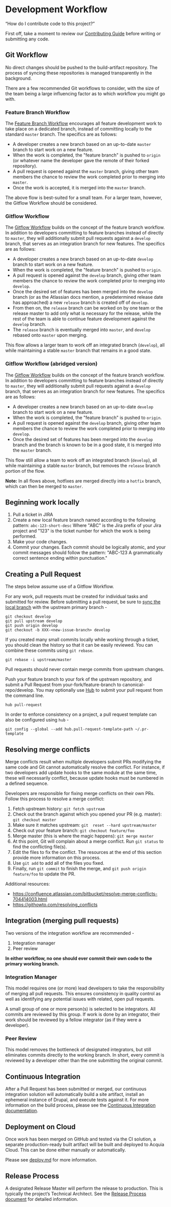 # Development Workflow

“How do I contribute code to this project?”

First off, take a moment to review our [Contributing Guide](CONTRIBUTING.md) before writing or submitting any code.

## Git Workflow

No direct changes should be pushed to the build-artifact repository. The process of syncing these repositories is managed transparently in the background.

There are a few recommended Git workflows to consider, with the size of the team being a large influencing factor as to which workflow you might go with.

### Feature Branch Workflow

The [Feature Branch Workflow](https://www.atlassian.com/git/tutorials/comparing-workflows#feature-branch-workflow) encourages all feature development work to take place on a dedicated branch, instead of committing locally to the standard `master` branch. The specifics are as follows:

* A developer creates a new branch based on an up-to-date `master` branch to start work on a new feature.
* When the work is completed, the "feature branch" is pushed to `origin` (or whatever name the developer gave the remote of their forked repository).
* A pull request is opened against the `master` branch, giving other team members the chance to review the work completed prior to merging into `master`.
* Once the work is accepted, it is merged into the `master` branch.

The above flow is best-suited for a small team. For a larger team, however, the Gitflow Workflow should be considered.

### Gitflow Workflow

The [Gitflow Workflow](https://www.atlassian.com/git/tutorials/comparing-workflows#gitflow-workflow) builds on the concept of the feature branch workflow. In addition to developers committing to feature branches instead of directly to `master`, they will additionally submit pull requests against a `develop` branch, that serves as an integration branch for new features. The specifics are as follows:

* A developer creates a new branch based on an up-to-date `develop` branch to start work on a new feature.
* When the work is completed, the "feature branch" is pushed to `origin`.
* A pull request is opened against the `develop` branch, giving other team members the chance to review the work completed prior to merging into `develop`.
* Once the desired set of features has been merged into the `develop` branch (or as the Atlassian docs mention, a predetermined release date has approached) a new `release` branch is created off of `develop`.
* From then on, the `release` branch can be worked on by one team or the release master to add only what is necessary for the release, while the rest of the team is able to continue feature development against the `develop` branch.
* The `release` branch is eventually merged into `master`, and `develop` rebased onto `master` upon merging.

This flow allows a larger team to work off an integrated branch (`develop`), all while maintaining a stable `master` branch that remains in a good state.

### Gitflow Workflow (abridged version)

The [Gitflow Workflow](https://www.atlassian.com/git/workflows#!workflow-gitflow) builds on the concept of the feature branch workflow. In addition to developers committing to feature branches instead of directly to `master`, they will additionally submit pull requests against a `develop` branch, that serves as an integration branch for new features. The specifics are as follows:

* A developer creates a new branch based on an up-to-date `develop` branch to start work on a new feature.
* When the work is completed, the "feature branch" is pushed to `origin`.
* A pull request is opened against the `develop` branch, giving other team members the chance to review the work completed prior to merging into `develop`.
* Once the desired set of features has been merged into the `develop` branch and the branch is known to be in a good state, it is merged into the `master` branch.

This flow still allow a team to work off an integrated branch (`develop`), all while maintaining a stable `master` branch, but removes the `release` branch portion of the flow.

**Note:** In all flows above, hotfixes are merged directly into a `hotfix` branch, which can then be merged to `master`.

## Beginning work locally

1. Pull a ticket in JIRA
1. Create a new local feature branch named according to the following pattern:
  `abc-123-short-desc` Where "ABC" is the Jira prefix of your Jira project and "123" is the ticket number for which the work is being performed.
1. Make your code changes.
1. Commit your changes. Each commit should be logically atomic, and your commit messages should follow the pattern: "ABC-123 A grammatically correct sentence ending within punctuation."

## Creating a Pull Request

The steps below assume use of a Gitflow Workflow.

For any work, pull requests must be created for individual tasks and submitted for review. Before submitting a pull request, be sure to [sync the local branch](https://help.github.com/articles/syncing-a-fork) with the upstream primary branch -

    git checkout develop
    git pull upstream develop
    git push origin develop
    git checkout -b XXX-<new-issue-branch> develop

If you created many small commits locally while working through a ticket, you should clean the history so that it can be easily reviewed. You can combine these commits using `git rebase`.

    git rebase -i upstream/master

Pull requests should never contain merge commits from upstream changes.

Push your feature branch to your fork of the upstream repository, and submit a Pull Request from your-fork/feature-branch to canonical-repo/develop. You may optionally use [Hub](https://github.com/github/hub) to submit your pull request from the command line.

    hub pull-request

In order to enforce consistency on a project, a pull request template can also be configured using `hub` -

    git config --global --add hub.pull-request-template-path ~/.pr-template

## Resolving merge conflicts

Merge conflicts result when multiple developers submit PRs modifying the same code and Git cannot automatically resolve the conflict. For instance, if two developers add update hooks to the same module at the same time, these will necessarily conflict, because update hooks must be numbered in a defined sequence.

Developers are responsible for fixing merge conflicts on their own PRs. Follow this process to resolve a merge conflict:

1. Fetch upstream history: `git fetch upstream`
2. Check out the branch against which you opened your PR (e.g. master): `git checkout master`
3. Make sure it matches upstream: `git  reset --hard upstream/master`
4. Check out your feature branch: `git checkout feature/foo`
5. Merge master (this is where the magic happens): `git merge master`
6. At this point, Git will complain about a merge conflict. Run `git status` to find the conflicting file(s).
7. Edit the files to fix the conflict. The resources at the end of this section provide more information on this process.
8. Use `git add` to add all of the files you fixed.
9. Finally, run `git commit` to finish the merge, and `git push origin feature/foo` to update the PR.

Additional resources:

- https://confluence.atlassian.com/bitbucket/resolve-merge-conflicts-704414003.html
- https://githowto.com/resolving_conflicts

## Integration (merging pull requests)

Two versions of the integration workflow are recommended -

1. Integration manager
1. Peer review

**In either workflow, no one should ever commit their own code to the primary working branch.**

### Integration Manager

This model requires one (or more) lead developers to take the responsibility of merging all pull requests. This ensures consistency in quality control as well as identifying any potential issues with related, open pull requests.

A small group of one or more person(s) is selected to be integrators. All commits are reviewed by this group. If work is done by an integrator, their work should be reviewed by a fellow integrator (as if they were a developer).

### Peer Review

This model removes the bottleneck of designated integrators, but still eliminates commits directly to the working branch. In short, every commit is reviewed by a developer other than the one submitting the original commit.

## Continuous Integration

After a Pull Request has been submitted or merged, our continuous integration solution will automatically build a site artifact, install an ephemeral instance of Drupal, and execute tests against it. For more information on the build process, please see the [Continuous Integration documentation](ci.md).

## Deployment on Cloud

Once work has been merged on GitHub and tested via the CI solution, a separate production-ready built artifact will be built and deployed to Acquia Cloud. This can be done either manually or automatically.

Please see [deploy.md](deploy.md) for more information.

## Release Process

A designated Release Master will perform the release to production. This is typically the project’s Technical Architect. See the [Release Process document](release-process.md) for detailed information.
